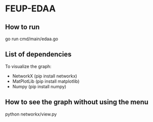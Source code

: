 # FEUP-EDAA
## How to run
go run cmd/main/edaa.go

## List of dependencies
To visualize the graph:
- NetworkX (pip install networkx)
- MatPlotLib (pip install matplotlib)
- Numpy (pip install numpy)

## How to see the graph without using the menu
python networkx/view.py
